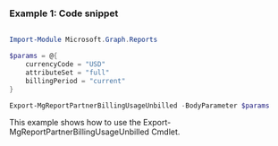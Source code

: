 ### Example 1: Code snippet

```powershell

Import-Module Microsoft.Graph.Reports

$params = @{
	currencyCode = "USD"
	attributeSet = "full"
	billingPeriod = "current"
}

Export-MgReportPartnerBillingUsageUnbilled -BodyParameter $params

```
This example shows how to use the Export-MgReportPartnerBillingUsageUnbilled Cmdlet.

